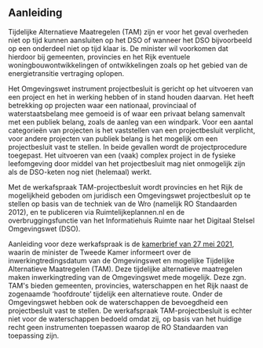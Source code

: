 ## Aanleiding 

Tijdelijke Alternatieve Maatregelen (TAM) zijn er voor het geval overheden niet op tijd kunnen aansluiten op het DSO of wanneer het DSO bijvoorbeeld op een onderdeel niet op tijd klaar is. De minister wil voorkomen dat hierdoor bij gemeenten, provincies en het Rijk eventuele woningbouwontwikkelingen of ontwikkelingen zoals op het gebied van de energietransitie vertraging oplopen.

Het Omgevingswet instrument projectbesluit is gericht op het uitvoeren van een project en het in werking hebben of in stand houden daarvan. Het heeft betrekking op projecten waar een nationaal, provinciaal of waterstaatsbelang mee gemoeid is of waar een privaat belang samenvalt met een publiek belang, zoals de aanleg van een windpark. Voor een aantal categorieën van projecten is het vaststellen van een projectbesluit verplicht, voor andere projecten van publiek belang is het mogelijk om een projectbesluit vast te stellen. In beide gevallen wordt de projectprocedure toegepast. Het uitvoeren van een (vaak) complex project in de fysieke leefomgeving door middel van het projectbesluit mag niet onmogelijk zijn als de DSO-keten nog niet (helemaal) werkt.

Met de werkafspraak TAM-projectbesluit wordt provincies en het Rijk de mogelijkheid geboden om juridisch een Omgevingswet projectbesluit op te stellen op basis van de techniek van de Wro (namelijk RO Standaarden 2012), en te publiceren via Ruimtelijkeplannen.nl en de overbruggingsfunctie van het Informatiehuis Ruimte naar het Digitaal Stelsel Omgevingswet (DSO).

Aanleiding voor deze werkafspraak is de <a href='https://zoek.officielebekendmakingen.nl/kst-33118-CF.html' target='_blank'>kamerbrief van 27 mei 2021</a>, waarin de minister de Tweede Kamer informeert over de inwerkingtredingsdatum van de Omgevingswet en mogelijke Tijdelijke Alternatieve Maatregelen (TAM). Deze tijdelijke alternatieve maatregelen maken inwerkingtreding van de Omgevingswet mede mogelijk. Deze zgn. TAM's bieden gemeenten, provincies, waterschappen en het Rijk naast de zogenaamde ‘hoofdroute’ tijdelijk een alternatieve route. Onder de Omgevingswet hebben ook de waterschappen de bevoegdheid een projectbesluit vast te stellen. De werkafspraak TAM-projectbesluit is echter niet voor de waterschappen bedoeld omdat zij, op basis van het huidige recht geen instrumenten toepassen waarop de RO Standaarden van toepassing zijn.
